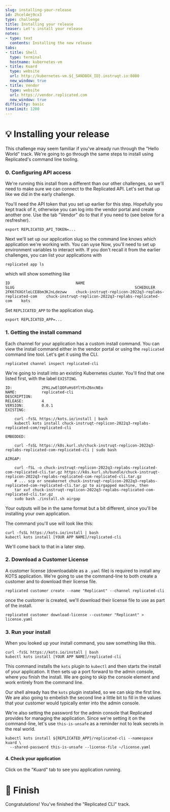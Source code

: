 ```yaml
---
slug: installing-your-release
id: 2hcel4ej9cx3
type: challenge
title: Installing your release
teaser: Let's install your release
notes:
- type: text
  contents: Installing the new release
tabs:
- title: Shell
  type: terminal
  hostname: kubernetes-vm
- title: Kuard
  type: website
  url: http://kubernetes-vm.${_SANDBOX_ID}.instruqt.io:8080
  new_window: true
- title: Vendor
  type: website
  url: https://vendor.replicated.com
  new_window: true
difficulty: basic
timelimit: 1200
---
```


💡 Installing your release
==========================

This challenge may seem familiar if you've already run through
the "Hello World" track.  We're going to go through the same
steps to install using Replicated's command line tooling.

### 0. Configuring API access

We're running this install from a different than our other
challenges, so we'll need to make sure we can connect to the
Replicated API. Let's set that up like we did in the early
challenge.

You'll need the API token that you set up earlier for this
step. Hopefully you kept track of it, otherwise you can log
into the vendor portal and create another one. Use the tab
"Vendor" do to that if you need to (see below for a resfresher).

```
export REPLICATED_API_TOKEN=...
```

Next we'll set up our application slug so the command line
knows which application we're working with. You can uyse
Now, you'll need to set up environment variables to interact
with. If you don't recall it from the earlier challenges,
you can list your applications with

```
replicated app ls
```

which will show something like

```
ID                             NAME                                                     SLUG                                                     SCHEDULER
2FK67XXGtleLCE8bm3KJnLdezww    chuck-instruqt-replicon-2022q3-replabs-replicated-com    chuck-instruqt-replicon-2022q3-replabs-replicated-com    kots
```

Set `REPLICATED_APP` to the application slug.

```
export REPLICATED_APP=...
```

### 1. Getting the install command

Each channel for  your application has a custom install command.
You can view the install command either in the vendor portal or
using the `replicated` command line tool. Let's get it using the
CLI.

```
replicated channel inspect replicated-cli
```

We're going to install into an existing Kubernetes cluster.
You'll find that one listed first, with the label `EXISTING`.


```
ID:             2FKLzwElQOFuHs6YlYEvZ6ncNEo
NAME:           replicated-cli
DESCRIPTION:
RELEASE:        4
VERSION:        0.0.1
EXISTING:

    curl -fsSL https://kots.io/install | bash
    kubectl kots install chuck-instruqt-replicon-2022q3-replabs-replicated-com/replicated-cli

EMBEDDED:

    curl -fsSL https://k8s.kurl.sh/chuck-instruqt-replicon-2022q3-replabs-replicated-com-replicated-cli | sudo bash

AIRGAP:

    curl -fSL -o chuck-instruqt-replicon-2022q3-replabs-replicated-com-replicated-cli.tar.gz https://k8s.kurl.sh/bundle/chuck-instruqt-replicon-2022q3-replabs-replicated-com-replicated-cli.tar.gz
    # ... scp or sneakernet chuck-instruqt-replicon-2022q3-replabs-replicated-com-replicated-cli.tar.gz to airgapped machine, then
    tar xvf chuck-instruqt-replicon-2022q3-replabs-replicated-com-replicated-cli.tar.gz
    sudo bash ./install.sh airgap
```

Your outputs will be in the same format but a bit different, since you'll
be installing your own application.

The command you'll use will look like this:

```
curl -fsSL https://kots.io/install | bash
kubectl kots install [YOUR APP NAME]/replicated-cli
```

We'll come back to that in a later step.

### 2. Download a Customer License

A customer license (downloadable as a `.yaml` file) is required
to install any KOTS application. We're going to use the command-line
to both create a customer and to download their license file.

```
replicated customer create --name "Replicant" --channel replicated-cli
```

once the customer is created, we'll download their license file to use
as part of the install.

```
replicated customer download-license --customer "Replicant" > license.yaml
```

### 3. Run your install

When you looked up your install command, you saw something
like this.

```
curl -fsSL https://kots.io/install | bash
kubectl kots install [YOUR APP NAME]/replicated-cli
```

This command installs the `kots` plugin to `kubectl` and then
starts the install of your application. It then sets up a port
forward to the admin console, where you finish the install. We
are going to skip the console element and work entirely from
the command line.

Our shell already has the `kots` plugin installed, so we can
skip the first line. We are also going to embelish the second
line a little bit to fill in the values that your customer
would typically enter into the admin console.

We're also setting the password for the admin console that
Replicated provides for managing the application. Since we're
setting it on the command-line, let's use `this-is-unsafe` as
a reminder not to leak secrets in the real world.

```
kubectl kots install ${REPLICATED_APP}/replicated-cli --namespace kuard \
  --shared-password this-is-unsafe --license-file ~/license.yaml
```

#### 4. Check your application

Click on the "Kuard" tab to see you application running.

🏁 Finish
=========

Congratulations! You've finished the "Replicated CLI" track.
